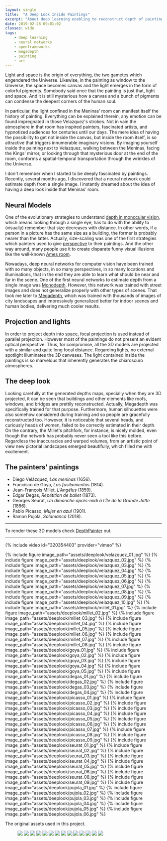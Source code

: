```yaml
---
layout: single
title:  "A Deep Look Inside Paintings"
excerpt: "About deep learning enabling to reconstruct depth of paintings"
date: 2019-02-28 09:01:02
classes: wide
tags: 
    - deep learning
    - neural networks
    - openframeworks
    - megadepth
    - painting
    - art
---
```


Light and space is the origin of everything, the two gametes which engendered the Universe. Likewise, in the painting as window to the Universe, the space becomes canvas and the light emerges in the form of colorful pigments. Somebody said once that the painting is just that, light and space. And it is still mysterious how a canvas and a bunch of pigments can condense the deepest corners of the human soul.

In particular, the light confined in the Meninas’ room can manifest itself the history of painting. Everything can be explained therein, any emotion can be found impregnated in those Velazquez's strokes. Not in vain the atmosphere in that room has inspired painters, fascinated artists, and hypnotized audiences for centuries until our days.  The mere idea of having the possibility to get not inside the canvas, but inside the room itself, is so attractive that triggers innumerable imaginary visions. By imaging yourself inside the painting next to Velazquez, walking between the Meninas, facing the Kings' mirror, or looking through that mysterious door at the end of the room, conforms a spatial-temporal transportation through the wrinkles of the Universe.

I don't remember when I started to be deeply fascinated by paintings. Recently, several months ago, I discovered that a neural network could estimate depth from a single image. I instantly dreamed about the idea of having a deep look inside that Meninas’ room.

## Neural Models

One of the evolutionary strategies to understand [depth in monocular vision](https://en.wikipedia.org/wiki/Depth_perception#Monocular_cues), which means looking through a single eye, has to do with the ability to (visually) remember that size decreases with distance. In other words, if a person in a picture has the same size as a building, the former is probably nearer than the latter. Actually, size-scaling was one of the first strategies which painters used to give [perspective](https://en.wikipedia.org/wiki/Perspective_(graphical)) to their paintings. And the other way around, many people use it to create disparate funny visual illusions like the well-known [Ames room](https://en.wikipedia.org/wiki/Ames_room).

Nowadays, deep neural networks for computer vision have been trained with so many objects, in so many perspectives, in so many locations and illuminations, that in the end they are able to learn what should be near and far in the scene. One of the first neural networks to estimate depth from a single image was [Monodepth](https://github.com/mrharicot/monodepth). However, this network was trained with street images and does not generalize properly with other types of scenes. That took me later to [Megadepth](https://github.com/lixx2938/MegaDepth), which was trained with thousands of images of city landscapes and impressively generalized better for indoor scenes and human bodies, delivering much cooler results. 

## Projection and lights

In order to project depth into space, focal projection is used instead of parallel projection. However most of the paintings do not present an evident optical perspective. Thus, for compromise, all the 3D models are projected with a similar and quite long focal distance. Regarding lights, no external spotlight illuminates the 3D canvases. The light contained inside the paintings is so marvelous that inherently generates the chiaroscuro atmospheres.

## The deep look

Looking carefully at the generated depths maps, specially when they are 3D projected, it can be seen that buildings and other elements like roofs, windows, and bridges are prettily reconstructed. Actually, Megadepth was specifically trained for that purpose. Furthermore, human silhouettes were also somehow considered during training and so people are gracefully reconstructed too. However, it is noticeable that several heads, and curiously heads of women, failed to be correctly estimated in their depth. On the contrary, the Millet's pitchfork, for instance, is nicely molded, even though the network has probably never seen a tool like this before. Regardless the inaccuracies and warped volumes, from an artistic point of view new pictorial landscapes emerged beautifully, which filled me with excitement.

## The painters' paintings

- Diego Velázquez, *Las meninas* (1656).
- Francisco de Goya, *Los fusilamientos* (1814).
- Jean-François Millet, *L'Angélus* (1859).
- Edgar Degas, *Répétition de ballet* (1873).
- Georges Seurat, *Un dimanche après-midi à l'Île de la Grande Jatte* (1886).
- Pablo Picasso, *Mujer en azul* (1901).
- Ramon Pujolà, *Salamanca* (2018).

---
To render these 3D models check [DepthPainter](http://github.com/valillon/DepthPainter) out.	

---

{% include video id="320354403" provider="vimeo" %}


{% include figure image_path="assets/deeplook/velazquez_01.jpg" %}
{% include figure image_path="assets/deeplook/velazquez_02.jpg" %}
{% include figure image_path="assets/deeplook/velazquez_03.jpg" %}
{% include figure image_path="assets/deeplook/velazquez_04.jpg" %}
{% include figure image_path="assets/deeplook/velazquez_05.jpg" %}
{% include figure image_path="assets/deeplook/velazquez_06.jpg" %}
{% include figure image_path="assets/deeplook/velazquez_07.jpg" %}
{% include figure image_path="assets/deeplook/velazquez_08.jpg" %}
{% include figure image_path="assets/deeplook/velazquez_09.jpg" %}
{% include figure image_path="assets/deeplook/velazquez_10.jpg" %}
{% include figure image_path="assets/deeplook/millet_01.jpg" %}
{% include figure image_path="assets/deeplook/millet_02.jpg" %}
{% include figure image_path="assets/deeplook/millet_03.jpg" %}
{% include figure image_path="assets/deeplook/millet_04.jpg" %}
{% include figure image_path="assets/deeplook/millet_05.jpg" %}
{% include figure image_path="assets/deeplook/millet_06.jpg" %}
{% include figure image_path="assets/deeplook/millet_07.jpg" %}
{% include figure image_path="assets/deeplook/millet_08.jpg" %}
{% include figure image_path="assets/deeplook/goya_01.jpg" %}
{% include figure image_path="assets/deeplook/goya_02.jpg" %}
{% include figure image_path="assets/deeplook/goya_03.jpg" %}
{% include figure image_path="assets/deeplook/goya_04.jpg" %}
{% include figure image_path="assets/deeplook/goya_05.jpg" %}
{% include figure image_path="assets/deeplook/degas_01.jpg" %}
{% include figure image_path="assets/deeplook/degas_02.jpg" %}
{% include figure image_path="assets/deeplook/degas_03.jpg" %}
{% include figure image_path="assets/deeplook/degas_04.jpg" %}
{% include figure image_path="assets/deeplook/picasso_01.jpg" %}
{% include figure image_path="assets/deeplook/picasso_02.jpg" %}
{% include figure image_path="assets/deeplook/picasso_03.jpg" %}
{% include figure image_path="assets/deeplook/picasso_04.jpg" %}
{% include figure image_path="assets/deeplook/picasso_05.jpg" %}
{% include figure image_path="assets/deeplook/picasso_06.jpg" %}
{% include figure image_path="assets/deeplook/picasso_07.jpg" %}
{% include figure image_path="assets/deeplook/picasso_08.jpg" %}
{% include figure image_path="assets/deeplook/picasso_09.jpg" %}
{% include figure image_path="assets/deeplook/seurat_01.jpg" %}
{% include figure image_path="assets/deeplook/seurat_02.jpg" %}
{% include figure image_path="assets/deeplook/seurat_03.jpg" %}
{% include figure image_path="assets/deeplook/seurat_04.jpg" %}
{% include figure image_path="assets/deeplook/seurat_05.jpg" %}
{% include figure image_path="assets/deeplook/seurat_06.jpg" %}
{% include figure image_path="assets/deeplook/seurat_08.jpg" %}
{% include figure image_path="assets/deeplook/seurat_09.jpg" %}
{% include figure image_path="assets/deeplook/pujola_01.jpg" %}
{% include figure image_path="assets/deeplook/pujola_02.jpg" %}
{% include figure image_path="assets/deeplook/pujola_03.jpg" %}
{% include figure image_path="assets/deeplook/pujola_04.jpg" %}
{% include figure image_path="assets/deeplook/pujola_05.jpg" %}
{% include figure image_path="assets/deeplook/pujola_06.jpg" %}

The original assets used in this project.

<figure class="half">
<a href="/assets/deeplook/velazquez_meninas.jpg">		<img src="/assets/deeplook/velazquez_meninas.jpg"></a>
<a href="/assets/deeplook/velazquez_meninas_depth.jpg">	<img src="/assets/deeplook/velazquez_meninas_depth.jpg"></a>
<a href="/assets/deeplook/goya_mayo.jpg">				<img src="/assets/deeplook/goya_mayo.jpg"></a>
<a href="/assets/deeplook/goya_mayo_depth.jpg">			<img src="/assets/deeplook/goya_mayo_depth.jpg"></a>
<a href="/assets/deeplook/millet_angelus.jpg">			<img src="/assets/deeplook/millet_angelus.jpg"></a>
<a href="/assets/deeplook/millet_angelus_depth.jpg">	<img src="/assets/deeplook/millet_angelus_depth.jpg"></a>
<a href="/assets/deeplook/degas_dancers.jpg">			<img src="/assets/deeplook/degas_dancers.jpg"></a>
<a href="/assets/deeplook/degas_dancers_depth.jpg">		<img src="/assets/deeplook/degas_dancers_depth.jpg"></a>
<a href="/assets/deeplook/seurat.jpg">					<img src="/assets/deeplook/seurat.jpg"></a>
<a href="/assets/deeplook/seurat_depth.jpg">			<img src="/assets/deeplook/seurat_depth.jpg"></a>
<a href="/assets/deeplook/picasso_azul.jpg">			<img src="/assets/deeplook/picasso_azul.jpg"></a>
<a href="/assets/deeplook/picasso_azul_depth.jpg">		<img src="/assets/deeplook/picasso_azul_depth.jpg"></a>
<a href="/assets/deeplook/pujola.jpg">					<img src="/assets/deeplook/pujola.jpg"></a>
<a href="/assets/deeplook/pujola_depth.jpg">			<img src="/assets/deeplook/pujola_depth.jpg"></a>
</figure>




